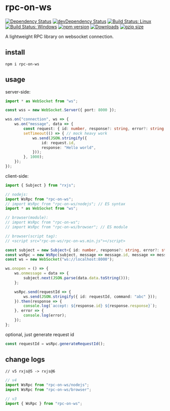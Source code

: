 # rpc-on-ws

[![Dependency Status](https://david-dm.org/plantain-00/rpc-on-ws.svg)](https://david-dm.org/plantain-00/rpc-on-ws)
[![devDependency Status](https://david-dm.org/plantain-00/rpc-on-ws/dev-status.svg)](https://david-dm.org/plantain-00/rpc-on-ws#info=devDependencies)
[![Build Status: Linux](https://travis-ci.org/plantain-00/rpc-on-ws.svg?branch=master)](https://travis-ci.org/plantain-00/rpc-on-ws)
[![Build Status: Windows](https://ci.appveyor.com/api/projects/status/github/plantain-00/rpc-on-ws?branch=master&svg=true)](https://ci.appveyor.com/project/plantain-00/rpc-on-ws/branch/master)
[![npm version](https://badge.fury.io/js/rpc-on-ws.svg)](https://badge.fury.io/js/rpc-on-ws)
[![Downloads](https://img.shields.io/npm/dm/rpc-on-ws.svg)](https://www.npmjs.com/package/rpc-on-ws)
[![gzip size](https://img.badgesize.io/https://unpkg.com/rpc-on-ws?compression=gzip)](https://unpkg.com/rpc-on-ws)

A lightweight RPC library on websocket connection.

## install

`npm i rpc-on-ws`

## usage

server-side:

```ts
import * as WebSocket from "ws";

const wss = new WebSocket.Server({ port: 8000 });

wss.on("connection", ws => {
    ws.on("message", data => {
        const request: { id: number, response?: string, error?: string } = JSON.parse(data.toString());
        setTimeout(() => { // mock heavy work
            ws.send(JSON.stringify({
                id: request.id,
                response: "Hello world",
            }));
        }, 1000);
    });
});
```

client-side:

```ts
import { Subject } from "rxjs";

// nodejs:
import WsRpc from "rpc-on-ws";
// import WsRpc from "rpc-on-ws/nodejs"; // ES syntax
import * as WebSocket from "ws";

// browser(module):
// import WsRpc from "rpc-on-ws";
// import WsRpc from "rpc-on-ws/browser"; // ES module

// browser(script tag):
// <script src="rpc-on-ws/rpc-on-ws.min.js"></script>

const subject = new Subject<{ id: number, response?: string, error?: string }>();
const wsRpc = new WsRpc(subject, message => message.id, message => message.error);
const ws = new WebSocket("ws://localhost:8000");

ws.onopen = () => {
    ws.onmessage = data => {
        subject.next(JSON.parse(data.data.toString()));
    };

    wsRpc.send(requestId => {
        ws.send(JSON.stringify({ id: requestId, command: "abc" }));
    }).then(response => {
        console.log(`accept: ${response.id} ${response.response}`);
    }, error => {
        console.log(error);
    });
};
```

optional, just generate request id

```ts
const requestId = wsRpc.generateRequestId();
```

## change logs

```txt
// v5 rxjs@5 -> rxjs@6
```

```ts
// v4
import WsRpc from "rpc-on-ws/nodejs";
import WsRpc from "rpc-on-ws/browser";

// v3
import { WsRpc } from "rpc-on-ws";
```
